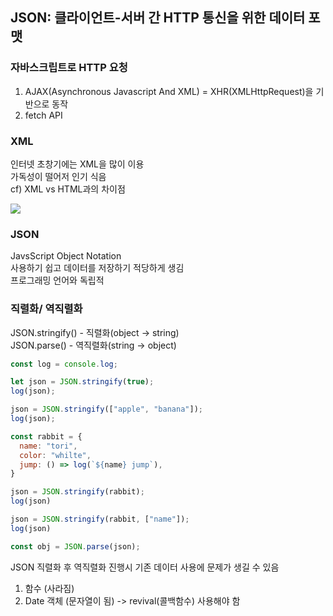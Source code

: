 ## JSON: 클라이언트-서버 간 HTTP 통신을 위한 데이터 포맷

### 자바스크립트로 HTTP 요청
1. AJAX(Asynchronous Javascript And XML) = XHR(XMLHttpRequest)을 기반으로 동작   
2. fetch API

### XML
인터넷 초창기에는 XML을 많이 이용   
가독성이 떨어저 인기 식음   
cf) XML vs HTML과의 차이점   

<img src="http://www.powervision.com/html/events/xml_seminar1/img008.jpg"/>   

### JSON
JavsScript Object Notation   
사용하기 쉽고 데이터를 저장하기 적당하게 생김   
프로그래밍 언어와 독립적   

### 직렬화/ 역직렬화
JSON.stringify() - 직렬화(object -> string)   
JSON.parse() - 역직렬화(string -> object)   
```javascript
const log = console.log;

let json = JSON.stringify(true);
log(json);

json = JSON.stringify(["apple", "banana"]);
log(json);

const rabbit = {
  name: "tori",
  color: "whilte",
  jump: () => log(`${name} jump`),
}

json = JSON.stringify(rabbit);
log(json)

json = JSON.stringify(rabbit, ["name"]);
log(json)

const obj = JSON.parse(json);
```
JSON 직렬화 후 역직렬화 진행시 기존 데이터 사용에 문제가 생길 수 있음   
1. 함수 (사라짐)   
2. Date 객체 (문자열이 됨) -> revival(콜백함수) 사용해야 함
